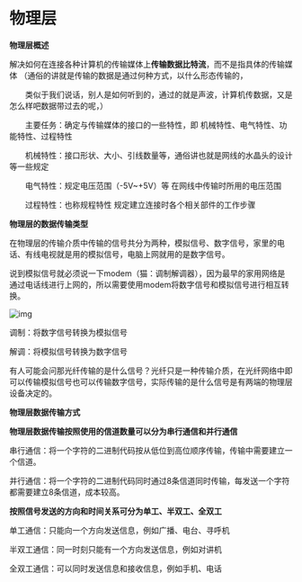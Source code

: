 # 物理层

**物理层概述**

解决如何在连接各种计算机的传输媒体上**传输数据比特流**，而不是指具体的传输媒体   （通俗的讲就是传输的数据是通过何种方式，以什么形态传输的，

　　类似于我们说话，别人是如何听到的，通过的就是声波，计算机传数据，又是怎么样吧数据带过去的呢，）

　　主要任务：确定与传输媒体的接口的一些特性，即 机械特性、电气特性、功能特性、过程特性

　　机械特性：接口形状、大小、引线数量等，通俗讲也就是网线的水晶头的设计等一些规定

　　电气特性：规定电压范围（-5V~+5V）等  在网线中传输时所用的电压范围

　　过程特性：也称规程特性 规定建立连接时各个相关部件的工作步骤

**物理层的数据传输类型**

在物理层的传输介质中传输的信号共分为两种，模拟信号、数字信号，家里的电话、有线电视就是用的模拟信号，电脑上网就用的是数字信号。

说到模拟信号就必须说一下modem（猫：调制解调器），因为最早的家用网络是通过电话线进行上网的，所以需要使用modem将数字信号和模拟信号进行相互转换。



![img](https://pic3.zhimg.com/80/v2-e75fe02523054b16afc0ba44a16f1b2a_720w.jpg)



调制：将数字信号转换为模拟信号

解调：将模拟信号转换为数字信号

有人可能会问那光纤传输的是什么信号？光纤只是一种传输介质，在光纤网络中即可以传输模拟信号也可以传输数字信号，实际传输的是什么信号是有两端的物理层设备决定的。



**物理层数据传输方式**

**物理层数据传输按照使用的信道数量可以分为串行通信和并行通信**

串行通信：将一个字符的二进制代码按从低位到高位顺序传输，传输中需要建立一个信道。

并行通信：将一个字符的二进制代码同时通过8条信道同时传输，每发送一个字符都需要建立8条信道，成本较高。

**按照信号发送的方向和时间关系可分为单工、半双工、全双工**

单工通信：只能向一个方向发送信息，例如广播、电台、寻呼机

半双工通信：同一时刻只能有一个方向发送信息，例如对讲机

全双工通信：可以同时发送信息和接收信息，例如手机、电话